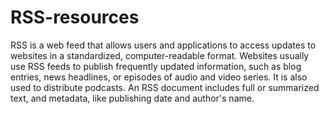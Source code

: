 # RSS-resources
RSS is a web feed that allows users and applications to access updates to websites in a standardized, computer-readable format. 
Websites usually use RSS feeds to publish frequently updated information, such as blog entries, news headlines, or episodes of audio and video series.
It is also used to distribute podcasts. An RSS document includes full or summarized text, and metadata, like publishing date and author's name.
